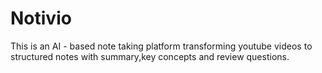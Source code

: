 # Notivio

This is an AI - based note taking platform transforming youtube videos to structured notes with summary,key concepts and review questions. 

